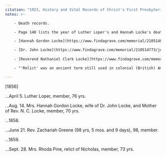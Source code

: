 ```yaml
---
citation: "1923, History and Vital Records of Christ's First Presbyterian Church of Hempstead, Long Island, New York, Contributed by John Dean Fish, [The New York Genealogical and Biographical Record](https://archive.org/details/newyorkgenealogiv54gree), Volume 54, p141, Archive.org." 
notes: >-

    - Death records.

    - Page 140 lists the year of Luther Loper's and Hannah Locke's deaths as 1856.

    - [Hannah Gordon Locke](https://www.findagrave.com/memorial/210514896/hannah-g-locke) (1786 to 14 Aug 1856). 

    - [Dr. John Locke](https://www.findagrave.com/memorial/210514773/john-locke) (1784 to 01 Aug 1862).
    
    - [Reverend Nathaniel Clark Locke](https://www.findagrave.com/memorial/210515180/nathaniel-c-locke) (1815 to 21 Jul 1862).

    - "'Relict' was an ancient term still used in colonial (British) America, and in England of that era, now archaic, for a widow; it has come to be a generic or collective term for widows and widowers." ([Relict](https://en.wikipedia.org/wiki/Relict), Wikipedia.org.) 

---
```

[1856]

...April 5. Luther Loper, member, 76 yrs.

...Aug. 14. Mrs. Hannah Gordon Locke, wife of Dr. John Locke, and Mother of Rev. N. C. Locke, member, 70 yrs.

...1858\.

...June 21. Rev. Zachariah Greene (98 yrs, 5 mos. and 9 days), 98, member.

...1859\.

...Sept. 28. Mrs. Rhoda Pine, relict of Nicholas, member, 73 yrs.

